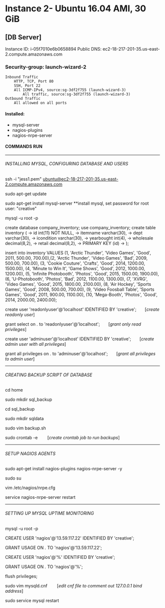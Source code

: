 # Instance 2- Ubuntu 16.04 AMI, 30 GiB
## [DB Server]

Instance ID: i-05f7010e6b0658894
Public DNS: ec2-18-217-201-35.us-east-2.compute.amazonaws.com

### Security-group: launch-wizard-2
	Inbound Traffic
		HTTP, TCP, Port 80
		SSH, Port 22
		All ICMP-IPv4, source:sg-3df2f755 (launch-wizard-3)
            All traffic, source:sg-3df2f755 (launch-wizard-3)
	Outbound Traffic
		All allowed on all ports

#### Installed:
- mysql-server
- nagios-plugins
- nagios-nrpe-server



#### COMMANDS RUN

__________________
###### INSTALLING MYSQL, CONFIGURING DATABASE AND USERS
ssh -i "jess1.pem" ubuntu@ec2-18-217-201-35.us-east-2.compute.amazonaws.com	

sudo apt-get update								

sudo apt-get install mysql-server						**install mysql, set password for root user: "creative"

mysql -u root -p

create database company_inventory;
use company_inventory;
create table inventory (
    -> id int(11) NOT NULL,
    -> itemname varchar(30),
    -> dept varchar(30),
    -> icondition varchar(30),
    -> yearbought int(4),
    -> wholesale decimal(8,2),
    -> retail decimal(8,2),
    -> PRIMARY KEY (id)
    -> );

insert into inventory VALUES (1, 'Arctic Thunder', 'Video Games', 'Good', 2011, 500.00, 700.00),(2, 'Arctic Thunder', 'Video Games', 'Bad', 2009, 500.00, 700.00), (3, 'Cookie Couture', 'Crafts', 'Good', 2014, 1200.00, 1500.00), (4, 'Minute to Win It', 'Game Shows', 'Good', 2012, 1000.00, 1200.00), (5, 'Infinite Photobooth', 'Photos', 'Good', 2015, 1500.00, 1900.00), (6, 'U-Photobooth', 'Photos', 'Bad', 2012, 1100.00, 1300.00), (7, 'XVRG', 'Video Games', 'Good', 2015, 1800.00, 2100.00), (8, 'Air Hockey', 'Sports Games', 'Good', 2008, 500.00, 700.00), (9, 'Video Foosball Table', 'Sports Games', 'Good', 2011, 900.00, 1100.00), (10, 'Mega-Booth', 'Photos', 'Good', 2014, 2000.00, 2400.00);

create user 'readonlyuser'@'localhost' IDENTIFIED BY 'creative';	&nbsp;&nbsp;&nbsp;&nbsp;&nbsp;&nbsp;[*create readonly user*]

grant select on *.* to 'readonlyuser'@'localhost';	&nbsp;&nbsp;&nbsp;&nbsp;&nbsp;&nbsp;[*grant only read privileges*]

create user 'adminuser'@'localhost' IDENTIFIED BY 'creative';	&nbsp;&nbsp;&nbsp;&nbsp;&nbsp;&nbsp;[*create admin user with all privileges*]

grant all privileges on *.* to 'adminuser'@'localhost';		&nbsp;&nbsp;&nbsp;&nbsp;&nbsp;&nbsp;[*grant all privileges to admin user*]


__________________
###### CREATING BACKUP SCRIPT OF DATABASE
cd home

sudo mkdir sql_backup

cd sql_backup

sudo mkdir sqldata

sudo vim backup.sh 

sudo crontab -e		&nbsp;&nbsp;&nbsp;&nbsp;&nbsp;&nbsp; [*create crontab job to run backups*]


_____________________
###### SETUP NAGIOS AGENTS

sudo apt-get install nagios-plugins nagios-nrpe-server -y

sudo su

vim /etc/nagios/nrpe.cfg

service nagios-nrpe-server restart


_____________________
###### SETTING UP MYSQL UPTIME MONITORING

mysql -u root -p

CREATE USER 'nagios'@'13.59.117.22' IDENTIFIED BY 'creative';

GRANT USAGE ON *.* TO 'nagios'@'13.59.117.22';

CREATE USER 'nagios'@'%' IDENTIFIED BY 'creative';

GRANT USAGE ON *.* TO 'nagios'@'%';

flush privileges;

sudo vim mysqld.cnf	&nbsp;&nbsp;&nbsp;&nbsp;&nbsp;&nbsp; [*edit cnf file to comment out 127.0.0.1 bind address*]

sudo service mysql restart






